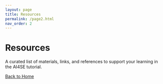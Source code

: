 ```yaml
---
layout: page
title: Resources
permalink: /page2.html
nav_order: 2
---
```


# Resources

A curated list of materials, links, and references to support your learning in the AI4SE tutorial.

<nav>
  <a href="/index.html">Back to Home</a>
</nav> 